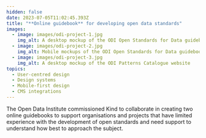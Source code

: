 ```yaml
---
hidden: false
date: 2023-07-05T11:02:45.393Z
title: "**Online guidebook** for developing open data standards"
images:
  - image: images/odi-project-1.jpg
    img_alt: A desktop mockup of the ODI Open Standards for Data guidebook
  - image: images/odi-project-2.jpg
    img_alt: Mobile mockups of the ODI Open Standards for Data guidebook
  - image: images/odi-project-3.jpg
    img_alt: A desktop mockup of the ODI Patterns Catalogue website
topics:
  - User-centred design
  - Design systems
  - Mobile-first design
  - CMS integrations
---
```


T﻿he Open Data Institute commissioned Kind to c﻿ollaborate i﻿n creating two online guidebooks to support organisations and projects that have limited experience with the development of open standards and need support to understand how best to approach the subject.
